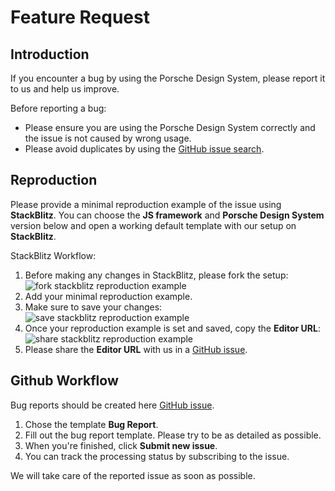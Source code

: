 # Feature Request

<TableOfContents></TableOfContents>

## Introduction

If you encounter a bug by using the Porsche Design System, please report it to us and help us improve.

Before reporting a bug:

- Please ensure you are using the Porsche Design System correctly and the issue is not caused by wrong usage.
- Please avoid duplicates by using the
  [GitHub issue search](https://github.com/porsche-design-system/porsche-design-system/issues).

## Reproduction

Please provide a minimal reproduction example of the issue using **StackBlitz**. You can choose the **JS framework** and
**Porsche Design System** version below and open a working default template with our setup on **StackBlitz**.

<OpenBugTemplateInStackBlitz></OpenBugTemplateInStackBlitz>

StackBlitz Workflow:

1. Before making any changes in StackBlitz, please fork the setup:
   <img src="../../assets/stackblitz-fork.png" alt="fork stackblitz reproduction example">
2. Add your minimal reproduction example.
3. Make sure to save your changes:
   <img src="../../assets/stackblitz-save.png" alt="save stackblitz reproduction example">
4. Once your reproduction example is set and saved, copy the **Editor URL**:
   <img src="../../assets/stackblitz-share.png" alt="share stackblitz reproduction example">
5. Please share the **Editor URL** with us in a
   [GitHub issue](https://github.com/porsche-design-system/porsche-design-system/issues/new/choose).

## Github Workflow

Bug reports should be created here
[GitHub issue](https://github.com/porsche-design-system/porsche-design-system/issues/new/choose).

1. Chose the template **Bug Report**.
2. Fill out the bug report template. Please try to be as detailed as possible.
3. When you're finished, click **Submit new issue**.
4. You can track the processing status by subscribing to the issue.

We will take care of the reported issue as soon as possible.
